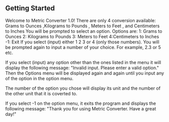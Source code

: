 ## Getting Started

Welcome to Metric Converter 1.0! 
There are only 4 conversion available:
Grams to Ounces ,Kilograms to Pounds , Meters to Feet , and Centimeters to Inches
You will be prompted to select an option. Options are:
    1: Grams to Ounces      2: Kilograms to Pounds 
    3: Meters to Feet       4:Centimeters to Inches
    -1: Exit
If you select (input) either 1 2 3 or 4 (only those numbers). You will be prompted again to input a number of your choice. For example, 2.3 or 5 etc.

If you select (input) any option other than the ones listed in the menu it will display the following message: "Invalid input. Please enter a valid option." Then the Options menu will be displayed again and again until you input any of the option in the option menu. 

The number of the option you chose will display its unit and the number of the other unit that it is coverted to.

If you select -1 on the option menu, it exits the program and displays the following message: "Thank you for using Metric Converter. Have a great day!"
